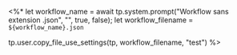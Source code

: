 <%*
let workflow_name = await tp.system.prompt("Workflow sans extension .json", "", true, false);
let workflow_filename = `${workflow_name}.json`

tp.user.copy_file_use_settings(tp, workflow_filename, "test")
%>